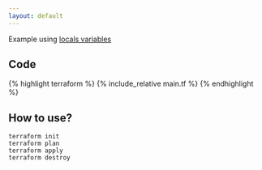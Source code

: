 ```yaml
---
layout: default
---
```


Example using [locals variables](https://www.terraform.io/docs/configuration/locals.html)

## Code

{% highlight terraform %}
{% include_relative main.tf %}
{% endhighlight %}

## How to use?

    terraform init
    terraform plan
    terraform apply
    terraform destroy
